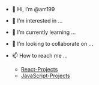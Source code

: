 - 👋 Hi, I’m @arr199
- 👀 I’m interested in ...
- 🌱 I’m currently learning ...
- 💞️ I’m looking to collaborate on ...
- 📫 How to reach me ...

  - [React-Projects](https://github.com/stars/arr199/lists/react)
  - [JavaScript-Projects](https://github.com/stars/arr199/lists/javascript)
    

